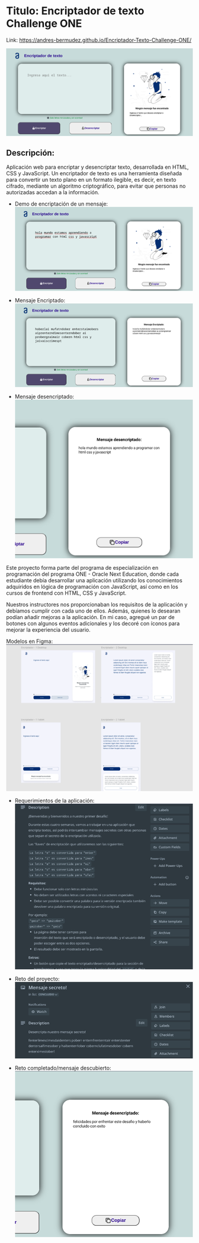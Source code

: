 # Titulo: Encriptador  de texto Challenge ONE

Link: https://andres-bermudez.github.io/Encriptador-Texto-Challenge-ONE/

![encriptador.png](images/demo/inicio.png)

## Descripción: 
Aplicación web para encriptar y desencriptar texto, desarrollada
en HTML, CSS y JavaScript. Un encriptador de texto es una 
herramienta diseñada para convertir un texto plano en un formato
ilegible, es decir, en texto cifrado, mediante un algoritmo
criptográfico, para evitar que personas no autorizadas accedan
a la información.

- Demo de encriptación de un mensaje:
![mensajeEncriptar.png](images/demo/mensajeEncriptar.png)

- Mensaje Encriptado:
![mensajeEncriptado.png](images/demo/mensajeEncriptado.png)

- Mensaje desencriptado:
![mensajeDesencriptado.png](images/demo/mensajeDesencriptado.png)

Este proyecto forma parte del programa de especialización en
programación del programa ONE - Oracle Next Education, donde
cada estudiante debía desarrollar una aplicación utilizando
los conocimientos adquiridos en lógica de programación con
JavaScript, así como en los cursos de frontend con HTML, CSS
y JavaScript.

Nuestros instructores nos proporcionaban los requisitos de la 
aplicación y debíamos cumplir con cada uno de ellos. Además,
quienes lo desearan podían añadir mejoras a la aplicación. En
mi caso, agregué un par de botones con algunos eventos
adicionales y los decoré con íconos para mejorar la experiencia
del usuario.

Modelos en Figma:
![modelosFigma.png](images/demo/modelosFigma.png)

- Requerimientos de la aplicación:
![requerimientos.png](images/demo/requerimientos.png)

- Reto del proyecto:
![reto.png](images/demo/reto.png)

- Reto completado/mensaje descubierto:
![retoCompletado.png](images/demo/retoCompletado.png)